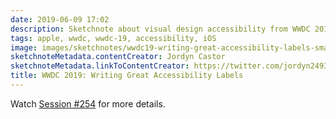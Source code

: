 ```yaml
---
date: 2019-06-09 17:02
description: Sketchnote about visual design accessibility from WWDC 2019
tags: apple, wwdc, wwdc-19, accessibility, iOS
image: images/sketchnotes/wwdc19-writing-great-accessibility-labels-small.jpg
sketchnoteMetadata.contentCreator: Jordyn Castor
sketchnoteMetadata.linkToContentCreator: https://twitter.com/jordyn2493
title: WWDC 2019: Writing Great Accessibility Labels
---
```


Watch [Session #254](https://developer.apple.com/wwdc19/254) for more details.

